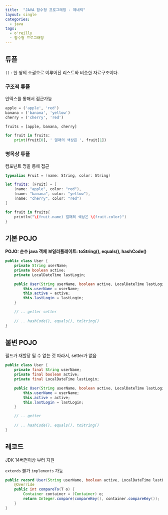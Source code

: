 ```yaml
---
title:  "JAVA 함수형 프로그래밍 - 제네릭"
layout: single
categories:
  - java
tags:
  - o'reilly
  - 함수형 프로그래밍
---
```


## 튜플
`()` : 한 쌍의 소괄호로 이루어진 리스트와 비슷한 자료구조이다.

### 구조적 튜플
인덱스를 통해서 접근가능

```python
apple = ('apple', 'red')
banana = ('banana', 'yellow')
cherry = ('cherry', 'red')

fruits = [apple, banana, cherry]

for fruit in fruits:
    print(fruit[0], ' 열매의 색상은 ', fruit[1]) 
```

### 명목상 튜플
컴포넌트 명을 통해 접근

```swift
typealias Fruit = (name: String, color: String)

let fruits: [Fruit] = [
    (name: "apple", color: "red"),
    (name: "banana", color: "yellow"),
    (name: "cherry", color: "red")
]

for fruit in fruits{
    println("\(fruit.name) 열매의 색상은 \(fruit.color)")
}
```

## 기본 POJO
**POJO: 순수 java 객체**
**보일러플레이트: toString(), equals(), hashCode()**

```java
public class User {
    private String userName;
    private boolean active;
    private LocalDateTime lastLogin;

    public User(String userName, boolean active, LocalDateTime lastLogin){
        this.userName = userName;
        this.active = active;
        this.lastLogin = lastLogin;
    }

    // .. getter setter
    
    // .. hashCode(), equals(), toString()
}
```

## 불변 POJO
필드가 재할당 될 수 없는 것 따라서, setter가 없음

```java
public class User {
    private final String userName;
    private final boolean active;
    private final LocalDateTime lastLogin;

    public User(String userName, boolean active, LocalDateTime lastLogin){
        this.userName = userName;
        this.active = active;
        this.lastLogin = lastLogin;
    }

    // .. getter
    
    // .. hashCode(), equals(), toString()
}
```

## 레코드
JDK 14버전이상 부터 지원

`extends` 불가 `implements` 가능

```java
public record User(String userName, boolean active, LocalDateTime lastLogin, int compareKey) implements Comparable<T> {
    @Override
    public int compareTo(T o) {
        Container container = (Container) o;
        return Integer.compare(compareKey(), container.compareKey());
    }
}
```



